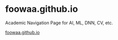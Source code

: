 # foowaa.github.io
Academic Navigation Page for AI, ML, DNN, CV, etc.

[foowaa.github.io](https://foowaa.github.io)
